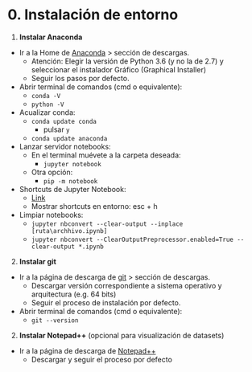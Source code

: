 # 0. Instalación de entorno

1. **Instalar Anaconda**
- Ir a la Home de [Anaconda](https://www.anaconda.com/) &gt; sección de descargas.
	- Atención: Elegir la versión de Python 3.6 (y no la de 2.7) y seleccionar el instalador Gráfico (Graphical Installer)
	- Seguir los pasos por defecto.
- Abrir terminal de comandos (cmd o equivalente):
	- `conda -V`
	- `python -V`
- Acualizar conda:
	- `conda update conda`
		- pulsar `y`
	- `conda update anaconda`
- Lanzar servidor notebooks:	
	- En el terminal muévete a la carpeta deseada:
		- `jupyter notebook`
	- Otra opción:
		- `pip -m notebook`
- Shortcuts de Jupyter Notebook:
	- [Link](https://towardsdatascience.com/jypyter-notebook-shortcuts-bf0101a98330)
	- Mostrar shortcuts en entorno: esc + h
- Limpiar notebooks:
	- `jupyter nbconvert --clear-output --inplace [ruta\archhivo.ipynb]`
	- `jupyter nbconvert --ClearOutputPreprocessor.enabled=True --clear-output *.ipynb`

2. **Instalar git**
- Ir a la página de descarga de [git](https://git-scm.com/) &gt;  sección de descargas.
	- Descargar versión correspondiente a sistema operativo y arquitectura (e.g. 64 bits)
	- Seguir el proceso de instalación por defecto.
- Abrir terminal de comandos (cmd o equivalente):
	- `git --version`


2. **Instalar Notepad++** (opcional para visualización de datasets)
- Ir a la página de descarga de [Notepad++](https://notepad-plus-plus.org/downloads/)
	- Descargar y seguir el proceso por defecto